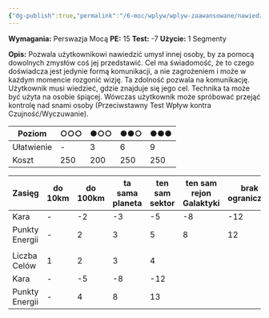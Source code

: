 ```yaml
---
{"dg-publish":true,"permalink":"/6-moc/wplyw/wplyw-zaawansowane/nawiedzenie/","dgPassFrontmatter":true}
---
```


**Wymagania:** Perswazja Mocą
**PE:** 15
**Test:** -7
**Użycie:** 1 Segmenty

**Opis:** Pozwala użytkownikowi nawiedzić umysł innej osoby, by za pomocą dowolnych zmysłów coś jej przedstawić. Cel ma świadomość, że to czego doświadcza jest jedynie formą komunikacji, a nie zagrożeniem i może w każdym momencie rozgonić wizję. Ta zdolność pozwala na komunikację. Użytkownik musi wiedzieć, gdzie znajduje się jego cel. Technika ta może być użyta na osobie śpiącej. Wówczas użytkownik może spróbować przejąć kontrolę nad snami osoby (Przeciwstawny Test Wpływ kontra Czujność/Wyczuwanie).

| Poziom     | ○○○ | ●○○ | ●●○ | ●●● |
| ---------- | --- | --- | --- | --- |
| Ułatwienie | -   | 3   | 6   | 9   |
| Koszt      | 250 | 200 | 250 | 250 |

| Zasięg         | do 10km | do 100km | ta sama planeta | ten sam sektor | ten sam rejon Galaktyki | brak ograniczeń |
| -------------- | ------- | -------- | --------------- | -------------- | ----------------------- | --------------- |
| Kara           | -       | -2       | -3              | -5             | -8                      | -12             |
| Punkty Energii | -       | 2        | 3               | 5              | 8                       | 12              |
|                |         |          |                 |                |                         |                 |
| Liczba Celów   | 1       | 2        | 3               | 4              |                         |                 |
| Kara           | -       | -5       | -8              | -12            |                         |                 |
| Punkty Energii | -       | 4        | 8               | 13             |                         |                 |